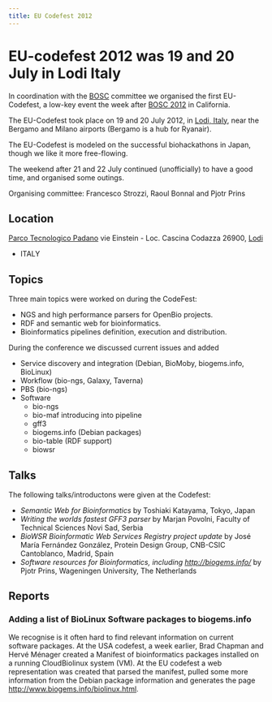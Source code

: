 ```yaml
---
title: EU Codefest 2012
---
```


EU-codefest 2012 was 19 and 20 July in Lodi Italy
=================================================

In coordination with the [BOSC](BOSC "wikilink") committee we organised
the first EU-Codefest, a low-key event the week after [BOSC
2012](BOSC_2012 "wikilink") in California.

The EU-Codefest took place on 19 and 20 July 2012, in [Lodi,
Italy](http://www.openstreetmap.org/?lat=45.31&lon=9.508&zoom=10&layers=M),
near the Bergamo and Milano airports (Bergamo is a hub for Ryanair).

The EU-Codefest is modeled on the successful biohackathons in Japan,
though we like it more free-flowing.

The weekend after 21 and 22 July continued (unofficially) to have a good
time, and organised some outings.

Organising committee: Francesco Strozzi, Raoul Bonnal and Pjotr Prins

Location
--------

[Parco Tecnologico Padano](http://www.tecnoparco.org/) vie Einstein -
Loc. Cascina Codazza 26900,
[Lodi](http://www.openstreetmap.org/?lat=45.31&lon=9.508&zoom=10&layers=M)
- ITALY

Topics
------

Three main topics were worked on during the CodeFest:

-   NGS and high performance parsers for OpenBio projects.
-   RDF and semantic web for bioinformatics.
-   Bioinformatics pipelines definition, execution and distribution.

During the conference we discussed current issues and added

-   Service discovery and integration (Debian, BioMoby,
    biogems.info, BioLinux)
-   Workflow (bio-ngs, Galaxy, Taverna)
-   PBS (bio-ngs)
-   Software
    -   bio-ngs
    -   bio-maf introducing into pipeline
    -   gff3
    -   biogems.info (Debian packages)
    -   bio-table (RDF support)
    -   biowsr

Talks
-----

The following talks/introductons were given at the Codefest:

-   *Semantic Web for Bioinformatics* by Toshiaki Katayama, Tokyo, Japan
-   *Writing the worlds fastest GFF3 parser* by Marjan Povolni, Faculty
    of Technical Sciences Novi Sad, Serbia
-   *BioWSR Bioinformatic Web Services Registry project update* by José
    María Fernández González, Protein Design Group, CNB-CSIC
    Cantoblanco, Madrid, Spain
-   *Software resources for Bioinformatics, including
    <http://biogems.info/>* by Pjotr Prins, Wageningen University, The
    Netherlands

Reports
-------

### Adding a list of BioLinux Software packages to biogems.info

We recognise is it often hard to find relevant information on current
software packages. At the USA codefest, a week earlier, Brad Chapman and
Hervé Ménager created a Manifest of bioinformatics packages installed on
a running CloudBiolinux system (VM). At the EU codefest a web
representation was created that parsed the manifest, pulled some more
information from the Debian package information and generates the page
<http://www.biogems.info/biolinux.html>.
